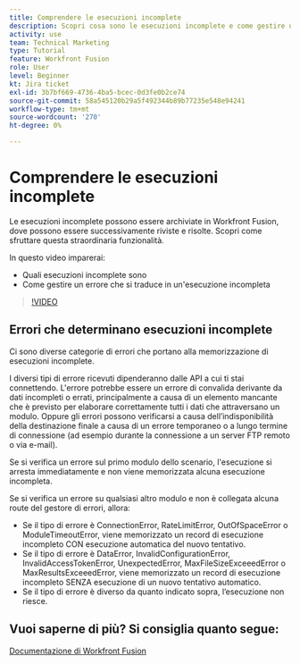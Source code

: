 ```yaml
---
title: Comprendere le esecuzioni incomplete
description: Scopri cosa sono le esecuzioni incomplete e come gestire un errore che si traduce in un’esecuzione incompleta in [!DNL Adobe Workfront Fusion].
activity: use
team: Technical Marketing
type: Tutorial
feature: Workfront Fusion
role: User
level: Beginner
kt: Jira ticket
exl-id: 3b7bf669-4736-4ba5-bcec-0d3fe0b2ce74
source-git-commit: 58a545120b29a5f492344b89b77235e548e94241
workflow-type: tm+mt
source-wordcount: '270'
ht-degree: 0%

---
```


# Comprendere le esecuzioni incomplete

Le esecuzioni incomplete possono essere archiviate in Workfront Fusion, dove possono essere successivamente riviste e risolte. Scopri come sfruttare questa straordinaria funzionalità.

In questo video imparerai:

* Quali esecuzioni incomplete sono
* Come gestire un errore che si traduce in un&#39;esecuzione incompleta

>[!VIDEO](https://video.tv.adobe.com/v/335307/?quality=12)

## Errori che determinano esecuzioni incomplete

Ci sono diverse categorie di errori che portano alla memorizzazione di esecuzioni incomplete.

I diversi tipi di errore ricevuti dipenderanno dalle API a cui ti stai connettendo. L&#39;errore potrebbe essere un errore di convalida derivante da dati incompleti o errati, principalmente a causa di un elemento mancante che è previsto per elaborare correttamente tutti i dati che attraversano un modulo. Oppure gli errori possono verificarsi a causa dell’indisponibilità della destinazione finale a causa di un errore temporaneo o a lungo termine di connessione (ad esempio durante la connessione a un server FTP remoto o via e-mail).

Se si verifica un errore sul primo modulo dello scenario, l&#39;esecuzione si arresta immediatamente e non viene memorizzata alcuna esecuzione incompleta.

Se si verifica un errore su qualsiasi altro modulo e non è collegata alcuna route del gestore di errori, allora:

* Se il tipo di errore è ConnectionError, RateLimitError, OutOfSpaceError o ModuleTimeoutError, viene memorizzato un record di esecuzione incompleto CON esecuzione automatica del nuovo tentativo.
* Se il tipo di errore è DataError, InvalidConfigurationError, InvalidAccessTokenError, UnexpectedError, MaxFileSizeExceeedError o MaxResultsExceeedError, viene memorizzato un record di esecuzione incompleto SENZA esecuzione di un nuovo tentativo automatico.
* Se il tipo di errore è diverso da quanto indicato sopra, l’esecuzione non riesce.

## Vuoi saperne di più? Si consiglia quanto segue:

[Documentazione di Workfront Fusion](https://experienceleague.adobe.com/docs/workfront/using/adobe-workfront-fusion/workfront-fusion-2.html?lang=en)

